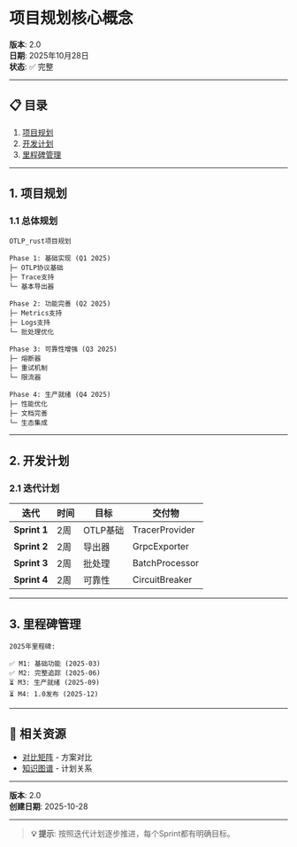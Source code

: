 # 项目规划核心概念

**版本**: 2.0  
**日期**: 2025年10月28日  
**状态**: ✅ 完整

---

## 📋 目录

1. [项目规划](#1-项目规划)
2. [开发计划](#2-开发计划)
3. [里程碑管理](#3-里程碑管理)

---

## 1. 项目规划

### 1.1 总体规划

```
OTLP_rust项目规划

Phase 1: 基础实现 (Q1 2025)
├─ OTLP协议基础
├─ Trace支持
└─ 基本导出器

Phase 2: 功能完善 (Q2 2025)
├─ Metrics支持
├─ Logs支持
└─ 批处理优化

Phase 3: 可靠性增强 (Q3 2025)
├─ 熔断器
├─ 重试机制
└─ 限流器

Phase 4: 生产就绪 (Q4 2025)
├─ 性能优化
├─ 文档完善
└─ 生态集成
```

---

## 2. 开发计划

### 2.1 迭代计划

| 迭代 | 时间 | 目标 | 交付物 |
|------|------|------|--------|
| **Sprint 1** | 2周 | OTLP基础 | TracerProvider |
| **Sprint 2** | 2周 | 导出器 | GrpcExporter |
| **Sprint 3** | 2周 | 批处理 | BatchProcessor |
| **Sprint 4** | 2周 | 可靠性 | CircuitBreaker |

---

## 3. 里程碑管理

```
2025年里程碑:

✅ M1: 基础功能 (2025-03)
✅ M2: 完整追踪 (2025-06)
⏳ M3: 生产就绪 (2025-09)
⏳ M4: 1.0发布 (2025-12)
```

---

## 🔗 相关资源

- [对比矩阵](./COMPARISON_MATRIX.md) - 方案对比
- [知识图谱](./KNOWLEDGE_GRAPH.md) - 计划关系

---

**版本**: 2.0  
**创建日期**: 2025-10-28

---

> **💡 提示**: 按照迭代计划逐步推进，每个Sprint都有明确目标。
